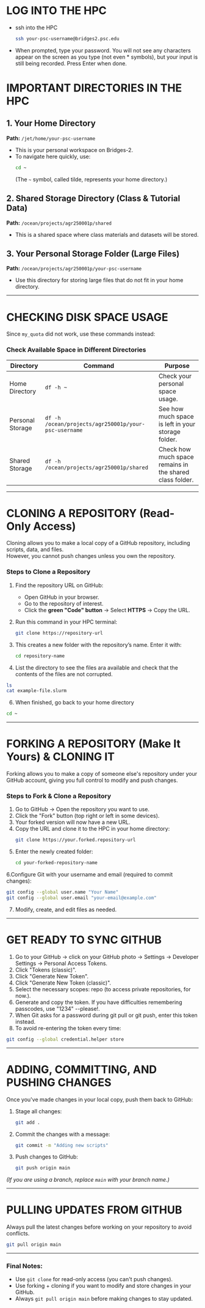# LOG INTO THE HPC
- ssh into the HPC
  ```bash
  ssh your-psc-username@bridges2.psc.edu
  ```
- When prompted, type your password. You will not see any characters appear on the screen as you type (not even * symbols), but your input is still being recorded. Press Enter when done.
# IMPORTANT DIRECTORIES IN THE HPC

## 1. Your Home Directory
**Path:** `/jet/home/your-psc-username`
- This is your personal workspace on Bridges-2.
- To navigate here quickly, use:
  ```bash
  cd ~
  ```
  (The `~` symbol, called tilde, represents your home directory.)

## 2. Shared Storage Directory (Class & Tutorial Data)
**Path:** `/ocean/projects/agr250001p/shared`
- This is a shared space where class materials and datasets will be stored.

## 3. Your Personal Storage Folder (Large Files)
**Path:** `/ocean/projects/agr250001p/your-psc-username`
- Use this directory for storing large files that do not fit in your home directory.

---

# CHECKING DISK SPACE USAGE
Since `my_quota` did not work, use these commands instead:

### Check Available Space in Different Directories
| **Directory**          | **Command**                                      | **Purpose** |
|------------------------|--------------------------------------------------|------------|
| Home Directory         | `df -h ~`                                        | Check your personal space usage. |
| Personal Storage       | `df -h /ocean/projects/agr250001p/your-psc-username` | See how much space is left in your storage folder. |
| Shared Storage         | `df -h /ocean/projects/agr250001p/shared`        | Check how much space remains in the shared class folder. |

---

# CLONING A REPOSITORY (Read-Only Access)
Cloning allows you to make a local copy of a GitHub repository, including scripts, data, and files.  
However, you cannot push changes unless you own the repository.

### Steps to Clone a Repository
1. Find the repository URL on GitHub:
   - Open GitHub in your browser.
   - Go to the repository of interest.
   - Click the **green "Code" button** → Select **HTTPS** → Copy the URL.

2. Run this command in your HPC terminal:
   ```bash
   git clone https://repository-url
   ```
3. This creates a new folder with the repository’s name. Enter it with:
   ```bash
   cd repository-name
   ```
4. List the directory to see the files ara available and check that the contents of the files are not corrupted.
  ```bash
  ls
  cat example-file.slurm
  ```
6. When finished, go back to your home directory
  ```bash
  cd ~
  ```

---

# FORKING A REPOSITORY (Make It Yours) & CLONING IT
Forking allows you to make a copy of someone else's repository under your GitHub account, giving you full control to modify and push changes.

### Steps to Fork & Clone a Repository
1. Go to GitHub → Open the repository you want to use.
2. Click the "Fork" button (top right or left in some devices).
3. Your forked version will now have a new URL.
4. Copy the URL and clone it to the HPC in your home directory:
   ```bash
   git clone https://your.forked.repository-url
   ```
5. Enter the newly created folder:
   ```bash
   cd your-forked-repository-name
   ```
6.Configure Git with your username and email (required to commit changes):
  ```bash
  git config --global user.name "Your Name"
  git config --global user.email "your-email@example.com"
   ```
7. Modify, create, and edit files as needed.
---
# GET READY TO SYNC GITHUB
1. Go to your GitHub → click on your GitHub photo → Settings → Developer Settings → Personal Access Tokens.
2. Click "Tokens (classic)".
3. Click "Generate New Token".
4. Click "Generate New Token (classic)".
5. Select the necessary scopes:
        repo (to access private repositories, for now.).
6. Generate and copy the token. If you have difficulties remembering passcodes, use "1234" --please!.
7. When Git asks for a password during git pull or git push, enter this token instead.
8. To avoid re-entering the token every time:
  ```bash
git config --global credential.helper store
   ```
---

# ADDING, COMMITTING, AND PUSHING CHANGES
Once you've made changes in your local copy, push them back to GitHub:

1. Stage all changes:
   ```bash
   git add .
   ```
2. Commit the changes with a message:
   ```bash
   git commit -m "Adding new scripts"
   ```
3. Push changes to GitHub:
   ```bash
   git push origin main
   ```
*(If you are using a branch, replace `main` with your branch name.)*

---

# PULLING UPDATES FROM GITHUB
Always pull the latest changes before working on your repository to avoid conflicts.  
```bash
git pull origin main
```

---

### Final Notes:
- Use `git clone` for read-only access (you can't push changes).
- Use forking + cloning if you want to modify and store changes in your GitHub.
- Always `git pull origin main` before making changes to stay updated.
